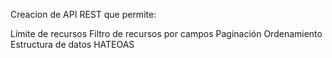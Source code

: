 Creacion de API REST que permite:

Límite de recursos
Filtro de recursos por campos
Paginación
Ordenamiento
Estructura de datos HATEOAS

